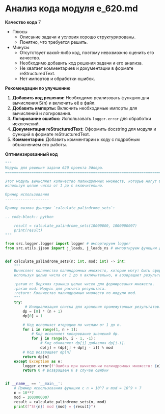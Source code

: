 # Анализ кода модуля e_620.md

**Качество кода**
7
-  Плюсы
    - Описание задачи и условия хорошо структурированы.
    - Понятно, что требуется решить.
-  Минусы
    - Отсутствует какой-либо код, поэтому невозможно оценить его качество.
    - Необходимо добавить код решения задачи и его анализа.
    - Не хватает комментариев и документации в формате reStructuredText.
    - Нет импортов и обработки ошибок.

**Рекомендации по улучшению**

1.  **Добавить код решения:** Необходимо реализовать функцию для вычисления S(n) и включить её в файл.
2.  **Добавить импорты:** Включить необходимые импорты для вычислений и логирования.
3.  **Логирование ошибок:** Использовать `logger.error` для обработки исключений.
4.  **Документация reStructuredText:** Оформить docstring для модуля и функций в формате reStructuredText.
5.  **Комментарии:** Добавить комментарии к коду с подробным объяснением его работы.

**Оптимизированный код**

```python
"""
Модуль для решения задачи 620 проекта Эйлера.
=========================================================================================

Этот модуль вычисляет количество палиндромных множеств, которые могут быть сформированы,
используя целые числа от 1 до n включительно.

Пример использования
--------------------

Пример вызова функции `calculate_palindrome_sets`:

.. code-block:: python

    result = calculate_palindrome_sets(10000000, 1000000007)
    print(result)
"""

from src.logger.logger import logger # импортируем logger
from src.utils.jjson import j_loads, j_loads_ns # импортируем функции для работы с json (хоть в данном случае это не используется)


def calculate_palindrome_sets(n: int, mod: int) -> int:
    """
    Вычисляет количество палиндромных множеств, которые могут быть сформированы,
    используя целые числа от 1 до n включительно, и возвращает результат по модулю mod.

    :param n: Верхняя граница целых чисел для формирования множеств.
    :param mod: Модуль для расчета результата.
    :return: Количество палиндромных множеств по модулю mod.
    """
    try:
         # Инициализация списка для хранения промежуточных результатов.
        dp = [0] * (n + 1)
        dp[0] = 1

        # Код исполняет итерацию по числам от 1 до n.
        for i in range(1, n + 1):
            # Код исполняет копирование значений dp.
            for j in range(n, i - 1, -1):
                # Код обновляет dp[j] добавляя dp[j-i].
                dp[j] = (dp[j] + dp[j - i]) % mod
        # Код возвращает dp[n]
        return dp[n]
    except Exception as e:
        logger.error(f'Ошибка при вычислении палиндромных множеств: {e}')
        return 0 # Возвращаем 0 в случае ошибки


if __name__ == '__main__':
    # Пример использования функции с n = 10^7 и mod = 10^9 + 7
    n = 10**7
    mod = 1000000007
    result = calculate_palindrome_sets(n, mod)
    print(f"S({n}) mod {mod} = {result}")
```
